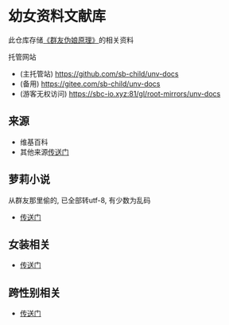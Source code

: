 # 幼女资料文献库
此仓库存储[《群友伪娘原理》](https://github.com/sb-child/crossdressing-principle)的相关资料

托管网站
+ (主托管站) https://github.com/sb-child/unv-docs
+ (备用) https://gitee.com/sb-child/unv-docs
+ (游客无权访问) https://sbc-io.xyz:81/gl/root-mirrors/unv-docs

## 来源
+ 维基百科
+ 其他来源[传送门](./来源/)

## 萝莉小说
从群友那里偷的, 已全部转utf-8, 有少数为乱码
+ [传送门](./萝莉小说/)

## 女装相关
+ [传送门](./女装相关/README.md)

## 跨性别相关
+ [传送门](./跨性别相关/README.md)
